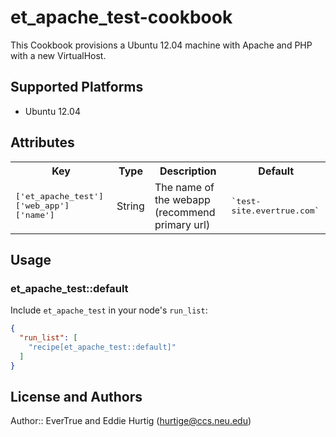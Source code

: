 # et_apache_test-cookbook

This Cookbook provisions a Ubuntu 12.04 machine with Apache and PHP with a new VirtualHost.

## Supported Platforms

* Ubuntu 12.04


## Attributes

<table>
  <tr>
    <th>Key</th>
    <th>Type</th>
    <th>Description</th>
    <th>Default</th>
  </tr>
  <tr>
    <td><tt>['et_apache_test']['web_app']['name']</tt></td>
    <td>String</td>
    <td>The name of the webapp (recommend primary url)</td>
    <td><tt>`test-site.evertrue.com`</tt></td>
  </tr>
</table>

## Usage

### et_apache_test::default

Include `et_apache_test` in your node's `run_list`:

```json
{
  "run_list": [
    "recipe[et_apache_test::default]"
  ]
}
```

## License and Authors

Author:: EverTrue and Eddie Hurtig (<hurtige@ccs.neu.edu>)
